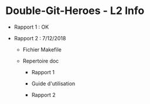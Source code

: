 # Double-Git-Heroes - L2 Info

* Rapport 1 : OK

* Rapport 2 : 7/12/2018

  * Fichier Makefile

  * Repertoire doc

    * Rapport 1

    * Guide d'utilisation

    * Rapport 2


